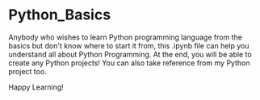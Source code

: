 # Python_Basics
Anybody who wishes to learn Python programming language from the basics but don't know where to start it from, this .ipynb file can help you understand all about Python Programming.
At the end, you will be able to create any Python projects! You can also take reference from my Python project too.

Happy Learning!
